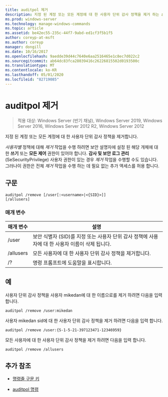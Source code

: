 ```yaml
---
title: auditpol 제거
description: 지정 된 계정 또는 모든 계정에 대 한 사용자 단위 감사 정책을 제거 하는 auditpol remove 명령에 대 한 참조 항목입니다.
ms.prod: windows-server
ms.technology: manage-windows-commands
ms.topic: article
ms.assetid: be42ec55-235c-44f7-9abd-ed1cf3f5b1f5
author: coreyp-at-msft
ms.author: coreyp
manager: dongill
ms.date: 10/16/2017
ms.openlocfilehash: 9aedde39d44c7640e6aa2516465e1c8ec7d022c2
ms.sourcegitcommit: ab64dc83fca28039416c26226815502d0193500c
ms.translationtype: MT
ms.contentlocale: ko-KR
ms.lasthandoff: 05/01/2020
ms.locfileid: "82719085"
---
```

# <a name="auditpol-remove"></a>auditpol 제거

> 적용 대상: Windows Server (반기 채널), Windows Server 2019, Windows Server 2016, Windows Server 2012 R2, Windows Server 2012

지정 된 계정 또는 모든 계정에 대 한 사용자 단위 감사 정책을 제거합니다.

*사용자별* 정책에 대해 *제거* 작업을 수행 하려면 보안 설명자에 설정 된 해당 개체에 대 한 **쓰기** 또는 **모든 제어** 권한이 있어야 합니다. **감사 및 보안 로그 관리** (SeSecurityPrivilege) 사용자 권한이 있는 경우 *제거* 작업을 수행할 수도 있습니다. 그러나이 권한은 전체 *제거* 작업을 수행 하는 데 필요 없는 추가 액세스를 허용 합니다.

## <a name="syntax"></a>구문

```
auditpol /remove [/user[:<username>|<{SID}>]]
[/allusers]
```

### <a name="parameters"></a>매개 변수

| 매개 변수 | 설명 |
| ------- | -------- |
| /user | 보안 식별자 (SID)를 지정 또는 사용자 단위 감사 정책에 사용자에 대 한 사용자 이름이 삭제 됩니다. |
| /allusers | 모든 사용자에 대 한 사용자 단위 감사 정책을 제거합니다. |
| /? | 명령 프롬프트에 도움말을 표시합니다. |

## <a name="examples"></a>예

사용자 단위 감사 정책을 사용자 mikedan에 대 한 이름으로를 제거 하려면 다음을 입력 합니다.

```
auditpol /remove /user:mikedan
```

사용자 mikedan sid에 대 한 사용자 단위 감사 정책을 제거 하려면 다음을 입력 합니다.

```
auditpol /remove /user:{S-1-5-21-397123471-12346959}
```

모든 사용자에 대 한 사용자 단위 감사 정책을 제거 하려면 다음을 입력 합니다.

```
auditpol /remove /allusers
```

## <a name="additional-references"></a>추가 참조

- [명령줄 구문 키](command-line-syntax-key.md)

- [auditpol 명령](auditpol.md)
